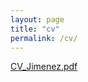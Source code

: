 ```yaml
---
layout: page
title: "cv"
permalink: /cv/
---
```


[CV_Jimenez.pdf](http://courtneyannjimenez.github.io/docs/CV_Jimenez.pdf)
